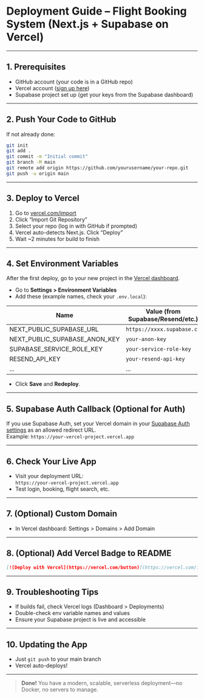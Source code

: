 # Deployment Guide – Flight Booking System (Next.js + Supabase on Vercel)

---

## 1. **Prerequisites**

- GitHub account (your code is in a GitHub repo)
- Vercel account ([sign up here](https://vercel.com/signup))
- Supabase project set up (get your keys from the Supabase dashboard)

---

## 2. **Push Your Code to GitHub**

If not already done:
```bash
git init
git add .
git commit -m "Initial commit"
git branch -M main
git remote add origin https://github.com/yourusername/your-repo.git
git push -u origin main
```

---

## 3. **Deploy to Vercel**

1. Go to [vercel.com/import](https://vercel.com/import)
2. Click “Import Git Repository”
3. Select your repo (log in with GitHub if prompted)
4. Vercel auto-detects Next.js. Click “Deploy”
5. Wait ~2 minutes for build to finish

---

## 4. **Set Environment Variables**

After the first deploy, go to your new project in the [Vercel dashboard](https://vercel.com/dashboard).

- Go to **Settings > Environment Variables**
- Add these (example names, check your `.env.local`):

| Name                         | Value (from Supabase/Resend/etc.)      |
|------------------------------|----------------------------------------|
| NEXT_PUBLIC_SUPABASE_URL     | `https://xxxx.supabase.co`             |
| NEXT_PUBLIC_SUPABASE_ANON_KEY| `your-anon-key`                        |
| SUPABASE_SERVICE_ROLE_KEY    | `your-service-role-key`                |
| RESEND_API_KEY               | `your-resend-api-key`                  |
| ...                          | ...                                    |

- Click **Save** and **Redeploy**.

---

## 5. **Supabase Auth Callback (Optional for Auth)**

If you use Supabase Auth, set your Vercel domain in your [Supabase Auth settings](https://app.supabase.com/project/_/auth/providers) as an allowed redirect URL.  
Example: `https://your-vercel-project.vercel.app`

---

## 6. **Check Your Live App**

- Visit your deployment URL:  
  `https://your-vercel-project.vercel.app`
- Test login, booking, flight search, etc.

---

## 7. **(Optional) Custom Domain**

- In Vercel dashboard: Settings > Domains > Add Domain

---

## 8. **(Optional) Add Vercel Badge to README**

```markdown
[![Deploy with Vercel](https://vercel.com/button)](https://vercel.com/import/project?template=your-repo-link)
```

---

## 9. **Troubleshooting Tips**

- If builds fail, check Vercel logs (Dashboard > Deployments)
- Double-check env variable names and values
- Ensure your Supabase project is live and accessible

---

## 10. **Updating the App**

- Just `git push` to your main branch
- Vercel auto-deploys!

---

> **Done!** You have a modern, scalable, serverless deployment—no Docker, no servers to manage.
